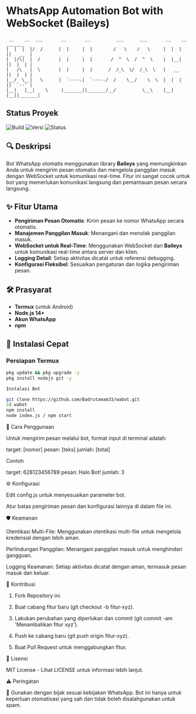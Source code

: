 # WhatsApp Automation Bot with WebSocket (Baileys)

```
 __    __  ___       __       __          ___      ___       __    __  _______ 
|  |  |  |/  /      |  |     |  |        /   \    /   \     |  |  |  ||   __  |
|  |/\|  |  /       |  |     |  |       /  ^  \  /  ^  \    |  |__|  ||  |  | |
|   /\   |  \       |  |     |  |      /  /_\  \/  /_\  \   |   __   ||  |  | |
|__/  \__|   \      |  `----.|  `----./  /    \__/    \  \  |  |  |  ||  `--' |
|__|   |__|    \     |_______||_______/__/          \__\    |__|  |__||_______| 
```

## Status Proyek
![Build](https://img.shields.io/badge/build-passing-brightgreen)
![Versi](https://img.shields.io/badge/versi-1.0.0-blue)
![Status](https://img.shields.io/badge/status-aktif-success)

## 🔍 Deskripsi
Bot WhatsApp otomatis menggunakan library **Baileys** yang memungkinkan Anda untuk mengirim pesan otomatis dan mengelola panggilan masuk dengan WebSocket untuk komunikasi real-time. Fitur ini sangat cocok untuk bot yang memerlukan komunikasi langsung dan pemantauan pesan secara langsung.

## ✨ Fitur Utama
- **Pengiriman Pesan Otomatis**: Kirim pesan ke nomor WhatsApp secara otomatis.
- **Manajemen Panggilan Masuk**: Menangani dan menolak panggilan masuk.
- **WebSocket untuk Real-Time**: Menggunakan WebSocket dari **Baileys** untuk komunikasi real-time antara server dan klien.
- **Logging Detail**: Setiap aktivitas dicatat untuk referensi debugging.
- **Konfigurasi Fleksibel**: Sesuaikan pengaturan dan logika pengiriman pesan.

## 🛠 Prasyarat
- **Termux** (untuk Android)
- **Node.js 14+**
- **Akun WhatsApp**
- **npm**

## 🚀 Instalasi Cepat

### Persiapan Termux
```bash
pkg update && pkg upgrade -y
pkg install nodejs git -y

Instalasi Bot

git clone https://github.com/Badrutamam33/wabot.git
cd wabot
npm install
node index.js / npm start
```

💬 Cara Penggunaan

Untuk mengirim pesan melalui bot, format input di terminal adalah:

target: [nomor] pesan: [teks] jumlah: [total]

Contoh

target: 628123456789 pesan: Halo Bot! jumlah: 3

⚙️ Konfigurasi

Edit config.js untuk menyesuaikan parameter bot.

Atur batas pengiriman pesan dan konfigurasi lainnya di dalam file ini.


🛡️ Keamanan

Otentikasi Multi-File: Menggunakan otentikasi multi-file untuk mengelola kredensial dengan lebih aman.

Perlindungan Panggilan: Menangani panggilan masuk untuk menghindari gangguan.

Logging Keamanan: Setiap aktivitas dicatat dengan aman, termasuk pesan masuk dan keluar.


🤝 Kontribusi

1. Fork Repository ini.


2. Buat cabang fitur baru (git checkout -b fitur-xyz).


3. Lakukan perubahan yang diperlukan dan commit (git commit -am 'Menambahkan fitur xyz').


4. Push ke cabang baru (git push origin fitur-xyz).


5. Buat Pull Request untuk menggabungkan fitur.



📜 Lisensi

MIT License - Lihat LICENSE untuk informasi lebih lanjut.

⚠️ Peringatan

🚨 Gunakan dengan bijak sesuai kebijakan WhatsApp. Bot ini hanya untuk keperluan otomatisasi yang sah dan tidak boleh disalahgunakan untuk spam.



